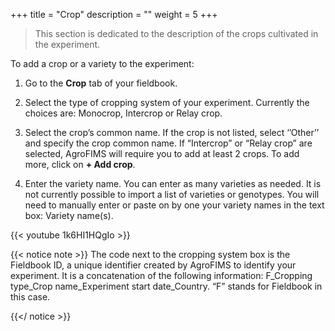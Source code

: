+++
title = "Crop"
description = ""
weight = 5
+++


> This section is dedicated to the description of the crops cultivated in the experiment.

To add a crop or a variety to the experiment:

1.	Go to the **Crop** tab of your fieldbook.
2. Select the type of cropping system of your experiment. Currently the choices are: Monocrop, Intercrop or Relay crop.

3.	Select the crop’s common name. If the crop is not listed, select ‘’Other’’ and specify the crop common name. If “Intercrop” or “Relay crop” are selected, AgroFIMS will require you to add at least 2 crops. To add more, click on **+ Add crop**.
4.	Enter the variety name. You can enter as many varieties as needed. It is not currently possible to import a list of varieties or genotypes. You will need to manually enter or paste on by one your variety names in the text box: Variety name(s).

{{< youtube 1k6HI1HQgIo >}}



{{< notice note >}}
The code next to the cropping system box is the Fieldbook ID, a unique identifier created by AgroFIMS to identify your experiment. It is a concatenation of the following information: F_Cropping type_Crop name_Experiment start date_Country. “F” stands for Fieldbook in this case.
 
 {{</ notice >}}